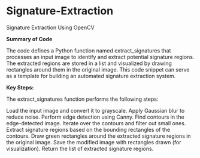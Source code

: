 # Signature-Extraction
Signature Extraction Using OpenCV

**Summary of Code**

The code defines a Python function named extract_signatures that processes an input image to identify and extract potential signature regions. The extracted regions are stored in a list and visualized by drawing rectangles around them in the original image. This code snippet can serve as a template for building an automated signature extraction system.

**Key Steps:**

The extract_signatures function performs the following steps:

Load the input image and convert it to grayscale.
Apply Gaussian blur to reduce noise.
Perform edge detection using Canny.
Find contours in the edge-detected image.
Iterate over the contours and filter out small ones.
Extract signature regions based on the bounding rectangles of the contours.
Draw green rectangles around the extracted signature regions in the original image.
Save the modified image with rectangles drawn (for visualization).
Return the list of extracted signature regions.
